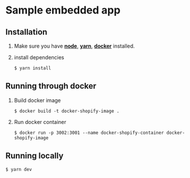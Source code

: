 # Sample embedded app

## Installation

1. Make sure you have [**node**](https://nodejs.org/), [**yarn**](https://yarnpkg.com/), [**docker**](https://www.docker.com/products/docker-desktop) installed.
2. install dependencies

   ```
   $ yarn install
   ```

## Running through docker

1. Build docker image

   ```
   $ docker build -t docker-shopify-image .
   ```

2. Run docker container

   ```
   $ docker run -p 3002:3001 --name docker-shopify-container docker-shopify-image
   ```

## Running locally

```
$ yarn dev
```
